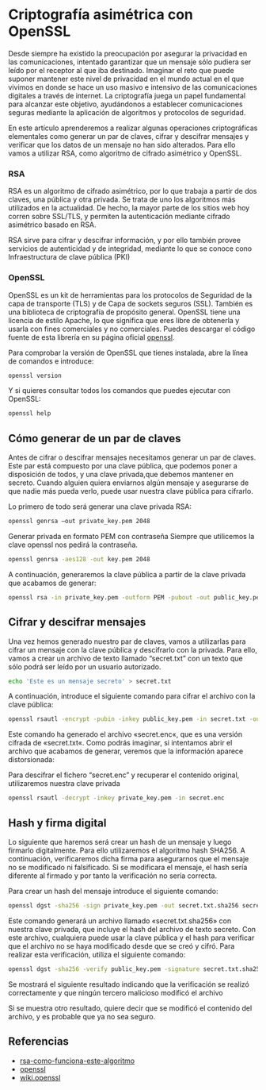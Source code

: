 # Criptografía asimétrica con OpenSSL

Desde siempre ha existido la preocupación por asegurar la privacidad en las comunicaciones, intentado garantizar que un mensaje sólo pudiera ser leído por el receptor al que iba destinado. Imaginar el reto que puede suponer mantener este nivel de privacidad en el mundo actual en el que vivimos en donde se hace un uso masivo e intensivo de las comunicaciones digitales a través de internet. La criptografía juega un papel fundamental para alcanzar este objetivo, ayudándonos a establecer comunicaciones seguras mediante la aplicación de algoritmos y protocolos de seguridad.

En este artículo aprenderemos a realizar algunas operaciones criptográficas elementales como generar un par de claves, cifrar y descifrar mensajes y verificar que los datos de un mensaje no han sido alterados. Para ello vamos a utilizar RSA, como algoritmo de cifrado asimétrico y OpenSSL.

### RSA
RSA es un algoritmo de cifrado asimétrico, por lo que trabaja a partir de dos claves, una pública y otra privada. Se trata de uno los algoritmos más utilizados en la actualidad. De hecho, la mayor parte de los sitios web hoy corren sobre SSL/TLS, y permiten la autenticación mediante cifrado asimétrico basado en RSA.

RSA sirve para cifrar y descifrar información, y por ello también provee servicios de autenticidad y de integridad, mediante lo que se conoce cono Infraestructura de clave pública (PKI)

### OpenSSL
OpenSSL es un kit de herramientas para los protocolos de Seguridad de la capa de transporte (TLS) y de Capa de sockets seguros (SSL). También es una biblioteca de criptografía de propósito general. OpenSSL tiene una licencia de estilo Apache, lo que significa que eres libre de obtenerla y usarla con fines comerciales y no comerciales. Puedes descargar el código fuente de esta librería en su página oficial [openssl](www.openssl.org).

Para comprobar la versión de OpenSSL que tienes instalada, abre la línea de comandos e introduce:


```sh
openssl version
```
Y si quieres consultar todos los comandos que puedes ejecutar con OpenSSL:
```sh
openssl help
```

## Cómo generar de un par de claves

Antes de cifrar o descifrar mensajes necesitamos generar un par de claves. Este par está compuesto por una clave pública, que podemos poner a disposición de todos, y una clave privada,que debemos mantener en secreto. Cuando alguien quiera enviarnos algún mensaje y asegurarse de que nadie más pueda verlo, puede usar nuestra clave pública para cifrarlo.

Lo primero de todo será generar una clave privada RSA:
```sh
openssl genrsa –out private_key.pem 2048 
```
Generar privada en formato PEM con contraseña
Siempre que utilicemos la clave openssl nos pedirá la contraseña.
```sh
openssl genrsa -aes128 -out key.pem 2048
```
A continuación, generaremos la clave pública a partir de la clave privada que acabamos de generar:
```sh
openssl rsa -in private_key.pem -outform PEM -pubout -out public_key.pem
```
## Cifrar y descifrar mensajes
Una vez hemos generado nuestro par de claves, vamos a utilizarlas para cifrar un mensaje con la clave pública y descifrarlo con la privada. Para ello, vamos a crear un archivo de texto llamado “secret.txt” con un texto que sólo podrá ser leído por un usuario autorizado.

```sh
echo 'Este es un mensaje secreto' > secret.txt
```
A continuación, introduce el siguiente comando para cifrar el archivo con la clave pública:
```sh
openssl rsautl -encrypt -pubin -inkey public_key.pem -in secret.txt -out secret.enc
```
Este comando ha generado el archivo «secret.enc«, que es una versión cifrada de «secret.txt«. Como podrás imaginar, si intentamos abrir el archivo que acabamos de generar, veremos que la información aparece distorsionada:

Para descifrar el fichero “secret.enc” y recuperar el contenido original, utilizaremos nuestra clave privada

```sh
openssl rsautl -decrypt -inkey private_key.pem -in secret.enc
```

## Hash y firma digital
Lo siguiente que haremos será crear un hash de un mensaje y luego firmarlo digitalmente. Para ello utilizaremos el algoritmo hash SHA256. A continuación, verificaremos dicha firma para asegurarnos que el mensaje no se modificado ni falsificado. Si se modificara el mensaje, el hash sería diferente al firmado y por tanto la verificación no sería correcta.

Para crear un hash del mensaje introduce el siguiente comando:
```sh
openssl dgst -sha256 -sign private_key.pem -out secret.txt.sha256 secret.txt
```
Este comando generará un archivo llamado «secret.txt.sha256» con nuestra clave privada, que incluye el hash del archivo de texto secreto. Con este archivo, cualquiera puede usar la clave pública y el hash para verificar que el archivo no se haya modificado desde que se creó y cifró. Para realizar esta verificación, utiliza el siguiente comando:
```sh
openssl dgst -sha256 -verify public_key.pem -signature secret.txt.sha256 secret.txt
```
Se mostrará el siguiente resultado indicando que la verificación se realizó correctamente y que ningún tercero malicioso modificó el archivo


Si se muestra otro resultado, quiere decir que se modificó el contenido del archivo, y es probable que ya no sea seguro.


## Referencias
- [rsa-como-funciona-este-algoritmo](https://juncotic.com/rsa-como-funciona-este-algoritmo/)
- [openssl](https://www.openssl.org/)
- [wiki.openssl](https://wiki.openssl.org/)
